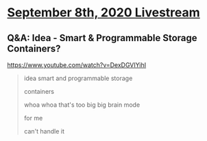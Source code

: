 # [September 8th, 2020 Livestream](../2020-09-08.md)
## Q&A: Idea - Smart & Programmable Storage Containers?
https://www.youtube.com/watch?v=DexDGVIYihI
> idea smart and programmable storage
>
> containers
>
> whoa whoa that's too big big brain mode
>
> for me
>
> can't handle it
>
